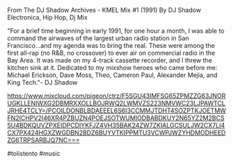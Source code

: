  From The DJ Shadow Archives - KMEL Mix #1 (1991)
By DJ Shadow
Electronica, Hip Hop, Dj Mix

"For a brief time beginning in early 1991, for one hour a month, I was able to command the airwaves of the largest urban radio station in San Francisco...and my agenda was to bring the real. These were among the first all-rap (no R&B, no crossover) to ever air on commercial radio in the Bay Area. It was made on my 4-track cassette recorder, and I threw the kitchen sink at it. Dedicated to my mixshow heroes who came before me: Michael Erickson, Dave Moss, Theo, Cameron Paul, Alexander Mejia, and King Tech."- DJ Shadow

https://www.mixcloud.com/pigeon/ctrz/F5SGU43IMFSG65ZPMZZG63JNORUGKLLENIWXG2DBMRXXOLLBOJRWQ2LWMVZS223NMVWC23LJPAWTCLJRHE4TCLY=/PCOILDONBLBDAEEEL6S6I3CCMMJTDHT4SOZPTKJOETMWFN2ICHPV2I46XR4PZBUZN4POEJSOTWUMIODBABDKUY2N65YZ2M2BCS5U4BDKQUVZPXEIDPCDIYKFJZ4VH35BAK24ZW7ZKIALGCSULJW2CX7LI4CX7PX424HGXZWGDBN2BDZ6BUYVTKIPPMTU3VCWPJWZYHDMODHEEDZG6TRPSARBJQ7NC===

#tolistento #music